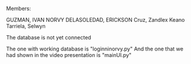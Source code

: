 Members:

GUZMAN, IVAN NORVY
DELASOLEDAD, ERICKSON
Cruz, Zandlex Keano
Tarriela, Selwyn



The database is not yet connected

The one with working database is "loginninorvy.py"
And the one that we had shown in the video presentation is "mainUI.py"